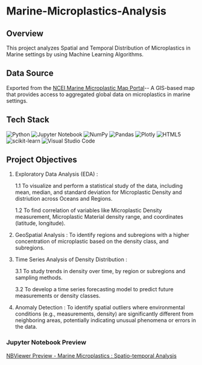 # Marine-Microplastics-Analysis 

## Overview 

This project analyzes Spatial and Temporal Distribution of Microplastics in Marine settings by using Machine Learning Algorithms.

## Data Source 

Exported from the [NCEI Marine Microplastic Map Portal](https://www.ncei.noaa.gov/products/microplastics)-- A GIS-based map that provides access to aggregated global data on microplastics in marine settings.

## Tech Stack 

![Python](https://img.shields.io/badge/python-3670A0?style=for-the-badge&logo=python&logoColor=ffdd54)
![Jupyter Notebook](https://img.shields.io/badge/jupyter-%23FA0F00.svg?style=for-the-badge&logo=jupyter&logoColor=white)
![NumPy](https://img.shields.io/badge/numpy-%23013243.svg?style=for-the-badge&logo=numpy&logoColor=white)
![Pandas](https://img.shields.io/badge/pandas-%23150458.svg?style=for-the-badge&logo=pandas&logoColor=white)
![Plotly](https://img.shields.io/badge/Plotly-%233F4F75.svg?style=for-the-badge&logo=plotly&logoColor=white)
![HTML5](https://img.shields.io/badge/html5-%23E34F26.svg?style=for-the-badge&logo=html5&logoColor=white)
![scikit-learn](https://img.shields.io/badge/scikit--learn-%23F7931E.svg?style=for-the-badge&logo=scikit-learn&logoColor=white)
![Visual Studio Code](https://img.shields.io/badge/Visual%20Studio%20Code-0078d7.svg?style=for-the-badge&logo=visual-studio-code&logoColor=white)

## Project Objectives

1. Exploratory Data Analysis (EDA) :

    1.1 To visualize and perform a statistical study of the data, including mean, median, and standard deviation for Microplastic Density and distriution across Oceans and Regions.

    1.2 To find correlation of variables like Microplastic Density measurement, Microplastic Material density range, and coordinates (latitude, longitude).

2. GeoSpatial Analysis : To identify regions and subregions with a higher concentration of microplastic based on the density class, and subregions.

3. Time Series Analysis of Density Distribution :

    3.1 To study trends in density over time, by region or subregions and sampling methods.

    3.2 To develop a time series forecasting model to predict future measurements or density classes.

4. Anomaly Detection : To identify spatial outliers where environmental conditions (e.g., measurements, density) are significantly different from neighboring areas, potentially indicating unusual phenomena or errors in the data.

### Jupyter Notebook Preview 

[NBViewer Preview - Marine Microplastics : Spatio-temporal Analysis](https://nbviewer.org/github/Rimsha-Bashir/marine-mp-test/blob/main/src/marine-microplastic-modeling.ipynb) 
